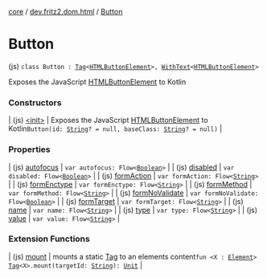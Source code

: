 [core](../../index.md) / [dev.fritz2.dom.html](../index.md) / [Button](./index.md)

# Button

(js) `class Button : `[`Tag`](../../dev.fritz2.dom/-tag/index.md)`<`[`HTMLButtonElement`](https://kotlinlang.org/api/latest/jvm/stdlib/org.w3c.dom/-h-t-m-l-button-element/index.html)`>, `[`WithText`](../../dev.fritz2.dom/-with-text/index.md)`<`[`HTMLButtonElement`](https://kotlinlang.org/api/latest/jvm/stdlib/org.w3c.dom/-h-t-m-l-button-element/index.html)`>`

Exposes the JavaScript [HTMLButtonElement](https://developer.mozilla.org/en/docs/Web/API/HTMLButtonElement) to Kotlin

### Constructors

| (js) [&lt;init&gt;](-init-.md) | Exposes the JavaScript [HTMLButtonElement](https://developer.mozilla.org/en/docs/Web/API/HTMLButtonElement) to Kotlin`Button(id: `[`String`](https://kotlinlang.org/api/latest/jvm/stdlib/kotlin/-string/index.html)`? = null, baseClass: `[`String`](https://kotlinlang.org/api/latest/jvm/stdlib/kotlin/-string/index.html)`? = null)` |

### Properties

| (js) [autofocus](autofocus.md) | `var autofocus: Flow<`[`Boolean`](https://kotlinlang.org/api/latest/jvm/stdlib/kotlin/-boolean/index.html)`>` |
| (js) [disabled](disabled.md) | `var disabled: Flow<`[`Boolean`](https://kotlinlang.org/api/latest/jvm/stdlib/kotlin/-boolean/index.html)`>` |
| (js) [formAction](form-action.md) | `var formAction: Flow<`[`String`](https://kotlinlang.org/api/latest/jvm/stdlib/kotlin/-string/index.html)`>` |
| (js) [formEnctype](form-enctype.md) | `var formEnctype: Flow<`[`String`](https://kotlinlang.org/api/latest/jvm/stdlib/kotlin/-string/index.html)`>` |
| (js) [formMethod](form-method.md) | `var formMethod: Flow<`[`String`](https://kotlinlang.org/api/latest/jvm/stdlib/kotlin/-string/index.html)`>` |
| (js) [formNoValidate](form-no-validate.md) | `var formNoValidate: Flow<`[`Boolean`](https://kotlinlang.org/api/latest/jvm/stdlib/kotlin/-boolean/index.html)`>` |
| (js) [formTarget](form-target.md) | `var formTarget: Flow<`[`String`](https://kotlinlang.org/api/latest/jvm/stdlib/kotlin/-string/index.html)`>` |
| (js) [name](name.md) | `var name: Flow<`[`String`](https://kotlinlang.org/api/latest/jvm/stdlib/kotlin/-string/index.html)`>` |
| (js) [type](type.md) | `var type: Flow<`[`String`](https://kotlinlang.org/api/latest/jvm/stdlib/kotlin/-string/index.html)`>` |
| (js) [value](value.md) | `var value: Flow<`[`String`](https://kotlinlang.org/api/latest/jvm/stdlib/kotlin/-string/index.html)`>` |

### Extension Functions

| (js) [mount](../../dev.fritz2.dom/mount.md) | mounts a static [Tag](../../dev.fritz2.dom/-tag/index.md) to an elements content`fun <X : `[`Element`](https://kotlinlang.org/api/latest/jvm/stdlib/org.w3c.dom/-element/index.html)`> `[`Tag`](../../dev.fritz2.dom/-tag/index.md)`<X>.mount(targetId: `[`String`](https://kotlinlang.org/api/latest/jvm/stdlib/kotlin/-string/index.html)`): `[`Unit`](https://kotlinlang.org/api/latest/jvm/stdlib/kotlin/-unit/index.html) |

